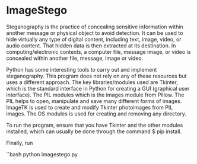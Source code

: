 # ImageStego

 Steganography is the practice of concealing sensitive information within another message or physical object to avoid detection. It can be used to hide virtually any type of digital content, including text, image, video, or audio content. That hidden data is then extracted at its destination. In computing/electronic contexts, a computer file, message image, or video is concealed within another file, message, image or video. 

Python has some interesting tools to carry out and implement steganography. This program 
does not rely on any of these resources but uses a different approach. The key libraries/modules used are Tkinter, which is the standard interface in Python for creating a GUI (graphical user interface). The PIL modules which is the images module from Pillow. The PIL helps to open, manipulate and save many different forms of images. ImageTK is used to create and modify Tkinter photoimages from PIL images. The OS modules is used for creating and removing any directory.

To run the program, ensure that you have Tkinter and the other modules installed, which can usually be done through the command $ pip install. 

Finally, run 

``bash
  python imagestego.py  
 ```

